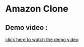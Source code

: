 # Amazon Clone
## Demo video : 
[click here to watch the demo video](https://github.com/TejasviBabar/Amazon_Clone/raw/3221e65566fb748a91594eafaf5dfd95e3fe1e01/Amazon%20clone%20video.mp4)
